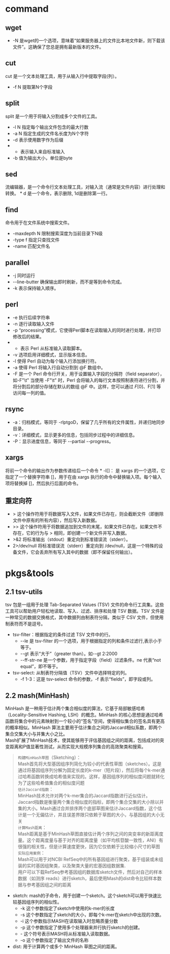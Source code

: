 # command
## wget
* -N 是wget的一个选项，意味着“如果服务器上的文件比本地文件新，则下载该文件”。这确保了您总是拥有最新版本的文件。

## cut
cut 是一个文本处理工具，用于从输入行中提取字段(列）。
* -f N 提取第N个字段
## split
split 是一个用于将输入分割成多个文件的工具。
* -l N 指定每个输出文件包含的最大行数
* -a N 指定生成的文件名长度为N个字符
* -d 表示使用数字作为后缀
* - 表示输入来自标准输入
* -b 值为输出大小，单位是byte
## sed 
流编辑器，是一个命令行文本处理工具，对输入流（通常是文件内容）进行处理和转换。
    * d 是一个命令，表示删除, 1d是删除第一行。
## find
命令用于在文件系统中搜索文件。
* -maxdepth N 限制搜索深度为当前目录下N级
* -type f 指定只查找文件
* -name 匹配文件名
## parallel
* -j 同时运行
* --line-butter 确保输出即时刷新，而不是等到命令完成。
* -k 表示保持输入顺序。
## perl
* -e 执行后续字符串
* -n 逐行读取输入文件
* -p “processing”模式，它使得Perl脚本在读取输入的同时进行处理，并打印修改后的结果。
* - 表示 Perl 从标准输入读取脚本。
* -v 选项启用详细模式，显示版本信息。
* -l 使得 Perl 自动为每个输入行添加换行符。
* -a 使得 Perl 将输入行自动分割到 @F 数组中。
* -F 是一个 Perl 命令行开关，用于设置输入字段的分隔符（field separator），如-F"\t"
  当使用 -F"\t" 时，Perl 会将输入的每行文本按照制表符进行分割，并将分割后的部分存储在默认的数组 @F 中。这样，您可以通过 $F[0]、$F[1] 等访问每一列的值。
## rsync 
* -a：归档模式，等同于 -rlptgoD，保留了几乎所有的文件属性，并递归地同步目录。
* -v：详细模式，显示更多的信息，包括同步过程中的详细信息。
* -P：显示进度信息，等同于 --partial --progress。
## xargs
将前一个命令的输出作为参数传递给后一个命令
    * -I[]： 是 xargs 的一个选项，它指定了一个替换字符串 []，用于在由 xargs 执行的命令中替换输入项。每个输入项将替换掉 []，然后执行后面的命令。
## 重定向符
* \> 这个操作符用于将数据写入文件，如果文件已存在，则会截断文件（即删除文件中原有的所有内容），然后写入新数据。
* \>> 这个操作符用于将数据追加到文件的末尾，如果文件已存在。如果文件不存在，它的行为与 > 相同，即创建一个新文件并写入数据。
* \>&2 将标准输出（stdout）重定向到标准错误流（stderr）。
* 2>/dev/null 将标准错误流（stderr）重定向到 /dev/null，这是一个特殊的设备文件，它会丢弃所有写入其中的数据（即不保留任何输出）。
# pkgs&tools
## 2.1 tsv-utils
tsv 包是一组用于处理 Tab-Separated Values (TSV) 文件的命令行工具集。这些工具可以帮助用户轻松地读取、写入、过滤、排序和处理 TSV 数据。TSV 文件是一种常见的数据交换格式，其中数据列由制表符分隔，类似于 CSV 文件，但使用制表符而不是逗号。
* tsv-filter：根据指定的条件过滤 TSV 文件中的行。
    * --le 是 tsv-filter 的一个选项，用于根据指定的列和条件过滤行,表示小于等于。
    * --gt 表示“大于”（greater than）。如--gt 2:2000
    * --ff-str-ne 是一个参数，用于指定字段（field）过滤条件。ne 代表“not equal”，即不等于。
* tsv-select: 从制表符分隔值（TSV）文件中选择特定的列。
    * -f 1-3：这是 tsv-select 命令的参数，-f 表示“fields”，即字段或列。
## 2.2 mash(MinHash)
MinHash 是一种用于估计两个集合相似度的算法，它基于局部敏感哈希（Locality-Sensitive Hashing, LSH）的概念。MinHash 的核心思想是通过哈希函数将集合中的元素映射到一个较小的“签名”空间，使得相似集合的签名具有更高的概率相似。MinHash 算法主要用于估计集合之间的Jaccard相似系数，即两个集合交集大小与并集大小之比。<br>
Mash扩展了MinHash技术，使其能够用于评估基因组之间的距离，包括成对的突变距离和P值显著性测试，从而实现大规模序列集合的高效聚类和搜索。
> `构建MinHash草图`（Sketching）：<br>
Mash首先将大型基因组序列简化为较小的代表性草图（sketches）。这是通过将基因组序列分解为固定长度的k-mer（短片段），然后将每个k-mer通过哈希函数转换成哈希值来实现的。这样，基因组序列的相似度问题就转化为了这些哈希值集合的相似度问题<br>
> `估计Jaccard指数`：<br>
MinHash技术允许对两个k-mer集合的Jaccard指数进行近似估计。Jaccard指数是衡量两个集合相似度的指标，即两个集合交集的大小除以并集的大小。Mash通过合并排序两个底部草图来估计Jaccard指数，这个估计是一个无偏估计，并且误差界限只依赖于草图的大小，与基因组的大小无关<br>
> `计算Mash距离`：<br>
Mash距离是基于MinHash草图直接估计两个序列之间的突变率的新距离度量。这个距离度量与基于对齐的距离度量（如平均核苷酸一致性，ANI）有很强的相关性，但是计算速度更快，因为它仅依赖于比较缩小尺寸的草图<br>
> `实际应用案例`：<br>
Mash可以用于对NCBI RefSeq中的所有基因组进行聚类，基于组装或未组装的实时基因组聚类，以及聚类大量的宏基因组数据集.<br>
用户可以下载RefSeq参考基因组的数据库sketch文件，然后对自己的样本数据（如测序 reads）进行sketch，最后使用Mash的dist命令比较样本数据与参考基因组之间的距离

* sketch: mash的子命令，用于创建一个sketch。这个sketch可以用于快速比较基因组序列的相似性。
    * -k 这个参数指定了sketch中使用的k-mer的长度
    * -s 这个参数指定了sketch的大小，即每个k-mer在sketch中出现的次数。
    * -i 这个参数指示MASH在读取输入时忽略质量分数
    * -p 这个参数指定了使用多个处理器来并行执行sketch的创建。
    * \-  这个符号表示MASH将从标准输入读取数据。
    * -o 这个参数指定了输出文件的名称
* dist: 用于计算两个或多个 MinHash 草图之间的距离。